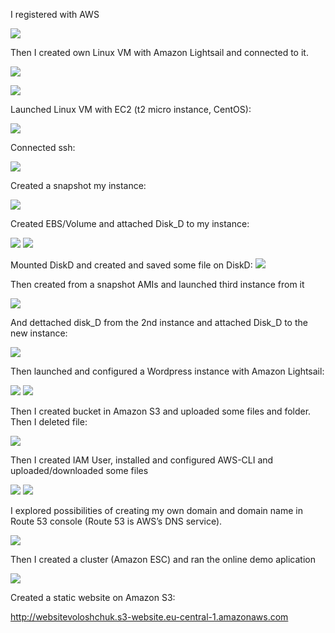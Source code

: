 I registered with AWS

![](images/scr1.png)

Then I created own Linux VM with Amazon Lightsail and connected to it.

![](images/scr2.png)

![](images/scr3.png)

Launched Linux VM with EC2 (t2 micro instance, CentOS):

![](images/scr4.png)

Connected ssh:

![](images/scr6.png)


Created a snapshot my instance:

![](images/scr5.png)

Created EBS/Volume and attached Disk_D to my instance:

![](images/scr7.png)
![](images/scr8.png)

Mounted DiskD and created and saved some file on DiskD:
![](images/scr9.png)

Then created from a snapshot AMIs and launched third instance from it

![](images/scr10.png)

And dettached disk_D from the 2nd instance and attached Disk_D to the new instance:

![](images/scr11.png)

Then launched and configured a Wordpress instance with Amazon Lightsail:

![](images/scr12.png)
![](images/scr13.png)

Then I created bucket in Amazon S3 and uploaded some files and folder. Then I deleted file:

![](images/scr14.png)

Then I created IAM User, installed and configured AWS-CLI and uploaded/downloaded some files

![](images/scr15.png)
![](images/scr16.png)

I explored possibilities of creating my own domain and domain name
in Route 53 console (Route 53 is AWS’s DNS service).

![](images/scr17.png)

Then I created a cluster (Amazon ESC) and ran the online demo aplication

![](images/scr18.png)

Created a static website on Amazon S3:

http://websitevoloshchuk.s3-website.eu-central-1.amazonaws.com
